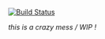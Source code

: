 [![Build Status](https://travis-ci.org/nimoy/nimoy.svg?branch=master)](https://travis-ci.org/nimoy/nimoy)

_this is a crazy mess / WIP !_ 
